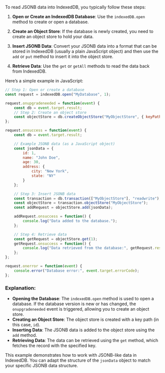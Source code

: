 To read JSONB data into IndexedDB, you typically follow these steps:

1. **Open or Create an IndexedDB Database**: Use the `indexedDB.open` method to create or open a database.

2. **Create an Object Store**: If the database is newly created, you need to create an object store to hold your data.

3. **Insert JSONB Data**: Convert your JSONB data into a format that can be stored in IndexedDB (usually a plain JavaScript object) and then use the `add` or `put` method to insert it into the object store.

4. **Retrieve Data**: Use the `get` or `getAll` methods to read the data back from IndexedDB.

Here’s a simple example in JavaScript:

```javascript
// Step 1: Open or create a database
const request = indexedDB.open("MyDatabase", 1);

request.onupgradeneeded = function(event) {
    const db = event.target.result;
    // Step 2: Create an object store
    const objectStore = db.createObjectStore("MyObjectStore", { keyPath: "id" });
};

request.onsuccess = function(event) {
    const db = event.target.result;

    // Example JSONB data (as a JavaScript object)
    const jsonData = {
        id: 1,
        name: "John Doe",
        age: 30,
        address: {
            city: "New York",
            state: "NY"
        }
    };

    // Step 3: Insert JSONB data
    const transaction = db.transaction(["MyObjectStore"], "readwrite");
    const objectStore = transaction.objectStore("MyObjectStore");
    const addRequest = objectStore.add(jsonData);

    addRequest.onsuccess = function() {
        console.log("Data added to the database.");
    };

    // Step 4: Retrieve data
    const getRequest = objectStore.get(1);
    getRequest.onsuccess = function() {
        console.log("Data retrieved from the database:", getRequest.result);
    };
};

request.onerror = function(event) {
    console.error("Database error:", event.target.errorCode);
};
```

### Explanation:
- **Opening the Database**: The `indexedDB.open` method is used to open a database. If the database version is new or has changed, the `onupgradeneeded` event is triggered, allowing you to create an object store.
- **Creating an Object Store**: The object store is created with a key path (in this case, `id`).
- **Inserting Data**: The JSONB data is added to the object store using the `add` method.
- **Retrieving Data**: The data can be retrieved using the `get` method, which fetches the record with the specified key.

This example demonstrates how to work with JSONB-like data in IndexedDB. You can adapt the structure of the `jsonData` object to match your specific JSONB data structure.